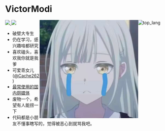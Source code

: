 # VictorModi
<a href="https://github.com/VictorModi" target="_blank">
<img align="right" src="https://github-readme-stats.vercel.app/api/top-langs/?username=VictorModi&theme=dark"  alt="top_lang"/>
</a>

<a href="https://stats.fm/262" target="_blank">
<img src="https://spotify-github-profile.kittinanx.com/api/view?uid=31tkakwemqx2ktplrko5vcmxlpcq&cover_image=true&theme=novatorem&show_offline=true&background_color=121212&interchange=true&bar_color=53b14f&bar_color_cover=true">
</a>

<a href="https://github.com/VictorModi" target="_blank">
<img src="https://github-readme-stats.vercel.app/api/?username=VictorModi&theme=dark"/>
</a>

<img align="right" width="320px" height="320px" src="https://github.com/VictorModi/VictorModi/blob/main/img/cryingMutsumi.jpg">

+ 破壁大专生
+ 仍在学习，感兴趣啥都研究
+ 喜欢磕头，喜欢我你就是我爹
+ 可爱乖女儿 ([@Cache262](https://github.com/niurousama))
+ [最常使用的国内厕媒体](https://space.bilibili.com/11337605)
+ 废物一个，希望有人能捞一下
+ 代码都是小朋友不懂事瞎写的，觉得被恶心到就骂我吧。
